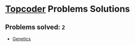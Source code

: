 # [Topcoder](https://www.topcoder.com) Problems Solutions
## Problems solved: `2`

- [Genetics](https://github.com/kantuni/Topcoder/tree/master/Genetics)
